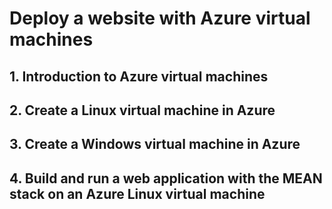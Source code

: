 # Deploy a website with Azure virtual machines
## 1. Introduction to Azure virtual machines
## 2. Create a Linux virtual machine in Azure
## 3. Create a Windows virtual machine in Azure
## 4. Build and run a web application with the MEAN stack on an Azure Linux virtual machine
